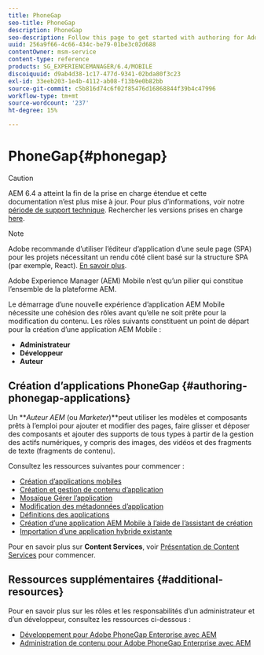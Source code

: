 ```yaml
---
title: PhoneGap
seo-title: PhoneGap
description: PhoneGap
seo-description: Follow this page to get started with authoring for Adobe PhoneGap Enterprise in AEM.
uuid: 256a9f66-4c66-434c-be79-01be3c02d688
contentOwner: msm-service
content-type: reference
products: SG_EXPERIENCEMANAGER/6.4/MOBILE
discoiquuid: d9ab4d38-1c17-477d-9341-02bda80f3c23
exl-id: 33eeb203-1e4b-4112-ab08-f13b9e0b82bb
source-git-commit: c5b816d74c6f02f85476d16868844f39b4c47996
workflow-type: tm+mt
source-wordcount: '237'
ht-degree: 15%

---
```


# PhoneGap{#phonegap}

>[!CAUTION]
>
>AEM 6.4 a atteint la fin de la prise en charge étendue et cette documentation n’est plus mise à jour. Pour plus d’informations, voir notre [période de support technique](https://helpx.adobe.com/fr/support/programs/eol-matrix.html). Rechercher les versions prises en charge [here](https://experienceleague.adobe.com/docs/?lang=fr).

>[!NOTE]
>
>Adobe recommande d’utiliser l’éditeur d’application d’une seule page (SPA) pour les projets nécessitant un rendu côté client basé sur la structure SPA (par exemple, React). [En savoir plus](/help/sites-developing/spa-overview.md).

Adobe Experience Manager (AEM) Mobile n’est qu’un pilier qui constitue l’ensemble de la plateforme AEM.

Le démarrage d’une nouvelle expérience d’application AEM Mobile nécessite une cohésion des rôles avant qu’elle ne soit prête pour la modification du contenu. Les rôles suivants constituent un point de départ pour la création d’une application AEM Mobile :

* **Administrateur**
* **Développeur**
* **Auteur**

## Création d’applications PhoneGap {#authoring-phonegap-applications}

Un ***Auteur AEM* (ou *Marketer*)**peut utiliser les modèles et composants prêts à l’emploi pour ajouter et modifier des pages, faire glisser et déposer des composants et ajouter des supports de tous types à partir de la gestion des actifs numériques, y compris des images, des vidéos et des fragments de texte (fragments de contenu).

Consultez les ressources suivantes pour commencer :

* [Création d’applications mobiles](/help/mobile/phonegap-authoring-apps.md)
* [Création et gestion de contenu d’application](/help/mobile/phonegap-manage-app-content.md)
* [Mosaïque Gérer l’application](/help/mobile/phonegap-app-details-tile.md)
* [Modification des métadonnées d’application](/help/mobile/phonegap-editmetadata.md)
* [Définitions des applications](/help/mobile/phonegap-app-definitions.md)
* [Création d’une application AEM Mobile à l’aide de l’assistant de création](/help/mobile/phonegap-create-new-app.md)
* [Importation d’une application hybride existante](/help/mobile/phonegap-adding-content-to-imported-app.md)

Pour en savoir plus sur **Content Services**, voir [Présentation de Content Services](/help/mobile/develop-content-as-a-service.md) pour commencer.

## Ressources supplémentaires {#additional-resources}

Pour en savoir plus sur les rôles et les responsabilités d’un administrateur et d’un développeur, consultez les ressources ci-dessous :

* [Développement pour Adobe PhoneGap Enterprise avec AEM](/help/mobile/developing-in-phonegap.md)
* [Administration de contenu pour Adobe PhoneGap Enterprise avec AEM](/help/mobile/administer-phonegap.md)
